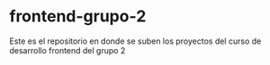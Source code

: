 # frontend-grupo-2
Este es el repositorio en donde se suben los proyectos del curso de desarrollo frontend del grupo 2
